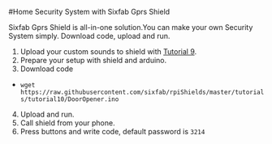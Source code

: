 #Home Security System with Sixfab Gprs Shield

Sixfab Gprs Shield is all-in-one solution.You can make your own Security System simply. Download code, upload and run.

1. Upload your custom sounds to shield with [Tutorial 9](https://github.com/sixfab/rpiShields/edit/master/tutorials/tutorial9). 
2. Prepare your setup with shield and arduino.
3. Download code
  - `wget https://raw.githubusercontent.com/sixfab/rpiShields/master/tutorials/tutorial10/DoorOpener.ino`
4. Upload and run.
5. Call shield from your phone.
6. Press buttons and write code, default password is `3214`
